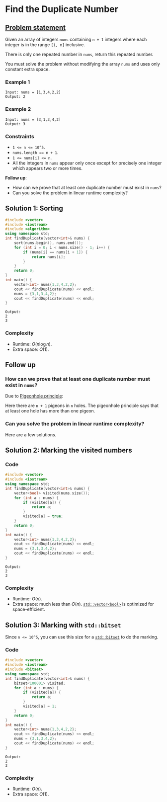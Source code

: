 # Find the Duplicate Number


## [Problem statement](https://leetcode.com/problems/find-the-duplicate-number/)

Given an array of integers `nums` containing `n + 1` integers where each integer is in the range `[1, n]` inclusive.

There is only one repeated number in `nums`, return this repeated number.

You must solve the problem without modifying the array `nums` and uses only constant extra space.

 

### Example 1
```text
Input: nums = [1,3,4,2,2]
Output: 2
```

### Example 2
```text
Input: nums = [3,1,3,4,2]
Output: 3
``` 

### Constraints

* `1 <= n <= 10^5`.
* `nums.length == n + 1`.
* `1 <= nums[i] <= n`.
* All the integers in `nums` appear only once except for precisely one integer which appears two or more times.
 

**Follow up**:

* How can we prove that at least one duplicate number must exist in `nums`?
* Can you solve the problem in linear runtime complexity?


## Solution 1: Sorting

```cpp
#include <vector>
#include <iostream>
#include <algorithm>
using namespace std;
int findDuplicate(vector<int>& nums) {
    sort(nums.begin(), nums.end());
    for (int i = 0; i < nums.size() - 1; i++) {
        if (nums[i] == nums[i + 1]) {
            return nums[i];
        }
    }
    return 0;
}
int main() {
    vector<int> nums{1,3,4,2,2};
    cout << findDuplicate(nums) << endl;
    nums = {3,1,3,4,2};
    cout << findDuplicate(nums) << endl;
}
```
```text
Output:
2
3
```

### Complexity
* Runtime: $O(n\log n)$.
* Extra space: $O(1)$.

## Follow up

### How can we prove that at least one duplicate number must exist in `nums`?

Due to [Pigeonhole principle](https://en.wikipedia.org/wiki/Pigeonhole_principle):

Here there are `n + 1` pigeons in `n` holes. The pigeonhole principle says that at least one hole has more than one pigeon.

### Can you solve the problem in linear runtime complexity?
Here are a few solutions.

## Solution 2: Marking the visited numbers

### Code
```cpp
#include <vector>
#include <iostream>
using namespace std;
int findDuplicate(vector<int>& nums) {
    vector<bool> visited(nums.size());
    for (int a : nums) {
        if (visited[a]) {
            return a;
        }
        visited[a] = true;
    }
    return 0;
}
int main() {
    vector<int> nums{1,3,4,2,2};
    cout << findDuplicate(nums) << endl;
    nums = {3,1,3,4,2};
    cout << findDuplicate(nums) << endl;
}
```
```text
Output:
2
3
```

### Complexity
* Runtime: $O(n)$.
* Extra space: much less than $O(n)$. [`std::vector<bool>`](https://en.cppreference.com/w/cpp/container/vector_bool) is optimized for space-efficient. 

## Solution 3: Marking with `std::bitset`

Since `n <= 10^5`, you can use this size for a [`std::bitset`](https://en.cppreference.com/w/cpp/utility/bitset) to do the marking. 

### Code
```cpp
#include <vector>
#include <iostream>
#include <bitset>
using namespace std;
int findDuplicate(vector<int>& nums) {
    bitset<100001> visited;
    for (int a : nums) {
        if (visited[a]) {
            return a;
        }
        visited[a] = 1;
    }
    return 0;
}
int main() {
    vector<int> nums{1,3,4,2,2};
    cout << findDuplicate(nums) << endl;
    nums = {3,1,3,4,2};
    cout << findDuplicate(nums) << endl;
}
```
```text
Output:
2
3
```

### Complexity
* Runtime: $O(n)$.
* Extra space: $O(1)$. 




